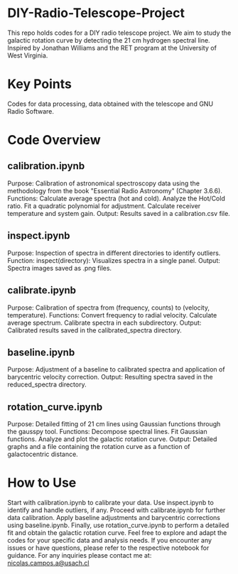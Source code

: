# DIY-Radio-Telescope-Project

This repo holds codes for a DIY radio telescope project. We aim to study the galactic rotation curve by detecting the 21 cm hydrogen spectral line. Inspired by Jonathan Williams and the RET program at the University of West Virginia.

# Key Points
Codes for data processing, data obtained with the telescope and GNU Radio Software.

# Code Overview

## calibration.ipynb
Purpose: Calibration of astronomical spectroscopy data using the methodology from the book "Essential Radio Astronomy" (Chapter 3.6.6).
Functions:
Calculate average spectra (hot and cold).
Analyze the Hot/Cold ratio.
Fit a quadratic polynomial for adjustment.
Calculate receiver temperature and system gain.
Output: Results saved in a calibration.csv file.

## inspect.ipynb
Purpose: Inspection of spectra in different directories to identify outliers.
Function:
inspect(directory): Visualizes spectra in a single panel.
Output: Spectra images saved as .png files.

## calibrate.ipynb
Purpose: Calibration of spectra from (frequency, counts) to (velocity, temperature).
Functions:
Convert frequency to radial velocity.
Calculate average spectrum.
Calibrate spectra in each subdirectory.
Output: Calibrated results saved in the calibrated_spectra directory.
## baseline.ipynb
Purpose: Adjustment of a baseline to calibrated spectra and application of barycentric velocity correction.
Output: Resulting spectra saved in the reduced_spectra directory.

## rotation_curve.ipynb
Purpose: Detailed fitting of 21 cm lines using Gaussian functions through the gausspy tool.
Functions:
Decompose spectral lines.
Fit Gaussian functions.
Analyze and plot the galactic rotation curve.
Output: Detailed graphs and a file containing the rotation curve as a function of galactocentric distance.

# How to Use
Start with calibration.ipynb to calibrate your data.
Use inspect.ipynb to identify and handle outliers, if any.
Proceed with calibrate.ipynb for further data calibration.
Apply baseline adjustments and barycentric corrections using baseline.ipynb.
Finally, use rotation_curve.ipynb to perform a detailed fit and obtain the galactic rotation curve.
Feel free to explore and adapt the codes for your specific data and analysis needs. If you encounter any issues or have questions, please refer to the respective notebook for guidance.
For any inquiries please contact me at: nicolas.campos.a@usach.cl






